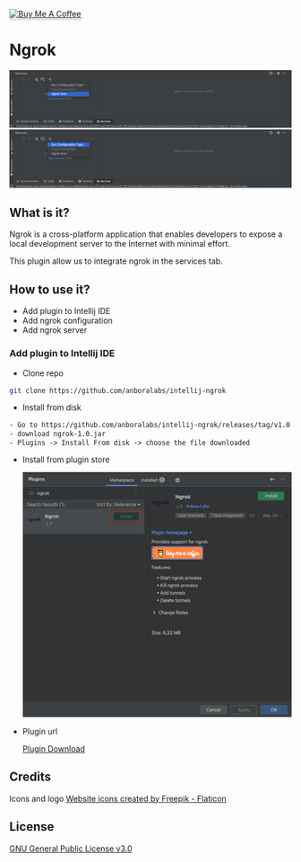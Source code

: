 <a href="https://www.buymeacoffee.com/dalgarins" target="_blank"><img src="https://www.buymeacoffee.com/assets/img/custom_images/orange_img.png" alt="Buy Me A Coffee" style="height: 41px !important;width: 174px !important;box-shadow: 0px 3px 2px 0px rgba(190, 190, 190, 0.5) !important;-webkit-box-shadow: 0px 3px 2px 0px rgba(190, 190, 190, 0.5) !important;" ></a>

# Ngrok

![host](/images/host.png)
![configuration](/images/configuration.png)

## What is it?

Ngrok is a cross-platform application that enables developers to expose a local development server to the Internet with minimal effort.

This plugin allow us to integrate ngrok in the services tab.

## How to use it?

- Add plugin to Intellij IDE
- Add ngrok configuration
- Add ngrok server

### Add plugin to Intellij IDE

- Clone repo

```sh
git clone https://github.com/anboralabs/intellij-ngrok
```

- Install from disk

```
- Go to https://github.com/anboralabs/intellij-ngrok/releases/tag/v1.0
- download ngrok-1.0.jar
- Plugins -> Install From disk -> choose the file downloaded
```

- Install from plugin store

  ![Market Place](/images/marketplace.png)

- Plugin url

  [Plugin Download](https://plugins.jetbrains.com/plugin/19205-ngrok)

## Credits

<div> Icons and logo <a href="https://www.flaticon.com/free-icons/website" title="website icons">Website icons created by Freepik - Flaticon</a> </div>

## License

[GNU General Public License v3.0](https://github.com/anboralabs/intellij-ngrok/blob/master/LICENSE)